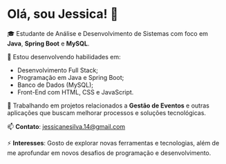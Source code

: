 # Olá, sou Jessica! 👋

🎓 Estudante de Análise e Desenvolvimento de Sistemas com foco em **Java**, **Spring Boot** e **MySQL**.

🌱 Estou desenvolvendo habilidades em:
- Desenvolvimento Full Stack;
- Programação em Java e Spring Boot;
- Banco de Dados (MySQL);
- Front-End com HTML, CSS e JavaScript.

🔧 Trabalhando em projetos relacionados a **Gestão de Eventos** e outras aplicações que buscam melhorar processos e soluções tecnológicas.

📫 **Contato**: jessicanesilva.14@gmail.com

⚡ **Interesses**: Gosto de explorar novas ferramentas e tecnologias, além de me aprofundar em novos desafios de programação e desenvolvimento.
